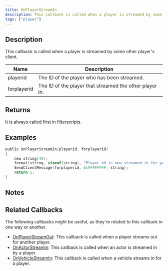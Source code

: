 ```yaml
---
title: OnPlayerStreamIn
description: This callback is called when a player is streamed by some other player's client.
tags: ["player"]
---
```


## Description

This callback is called when a player is streamed by some other player's client.

| Name        | Description                                             |
| ----------- | ------------------------------------------------------- |
| playerid    | The ID of the player who has been streamed.             |
| forplayerid | The ID of the player that streamed the other player in. |

## Returns

It is always called first in filterscripts.

## Examples

```c
public OnPlayerStreamIn(playerid, forplayerid)
{
    new string[40];
    format(string, sizeof(string), "Player %d is now streamed in for you.", playerid);
    SendClientMessage(forplayerid, 0xFFFFFFFF, string);
    return 1;
}
```

## Notes

<TipNPCCallbacks />

## Related Callbacks

The following callbacks might be useful, as they're related to this callback in one way or another. 

- [OnPlayerStreamOut](OnPlayerStreamOut): This callback is called when a player streams out for another player. 
- [OnActorStreamIn](OnPlayerStreamOut): This callback is called when an actor is streamed in by a player. 
- [OnVehicleStreamIn](OnVehicleStreamIn): This callback is called when a vehicle streams in for a player. 
